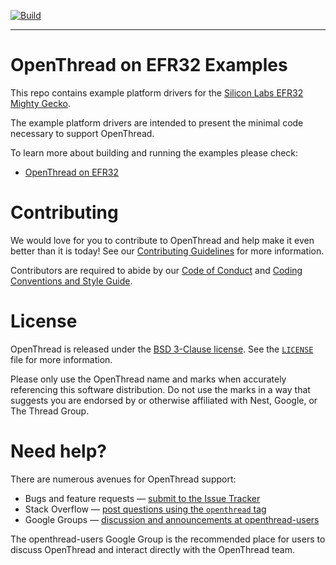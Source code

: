[![Build][ot-gh-action-build-svg]][ot-gh-action-build]

[ot-gh-action-build]: https://github.com/openthread/ot-efr32/actions?query=workflow%3ABuild+branch%3Amain+event%3Apush
[ot-gh-action-build-svg]: https://github.com/openthread/ot-efr32/workflows/Build/badge.svg?branch=main&event=push

---

# OpenThread on EFR32 Examples

This repo contains example platform drivers for the [Silicon Labs EFR32 Mighty Gecko][efr32mg].

[efr32mg]: https://www.silabs.com/support/getting-started/mesh-networking/thread/mighty-gecko

The example platform drivers are intended to present the minimal code necessary to support OpenThread.

To learn more about building and running the examples please check:

- [OpenThread on EFR32][efr32-page]

[efr32-page]: ./src/README.md

# Contributing

We would love for you to contribute to OpenThread and help make it even better than it is today! See our [Contributing Guidelines](https://github.com/openthread/openthread/blob/master/CONTRIBUTING.md) for more information.

Contributors are required to abide by our [Code of Conduct](https://github.com/openthread/openthread/blob/master/CODE_OF_CONDUCT.md) and [Coding Conventions and Style Guide](https://github.com/openthread/openthread/blob/master/STYLE_GUIDE.md).

# License

OpenThread is released under the [BSD 3-Clause license](https://github.com/openthread/ot-efr32/blob/master/LICENSE). See the [`LICENSE`](https://github.com/openthread/ot-efr32/blob/master/LICENSE) file for more information.

Please only use the OpenThread name and marks when accurately referencing this software distribution. Do not use the marks in a way that suggests you are endorsed by or otherwise affiliated with Nest, Google, or The Thread Group.

# Need help?

There are numerous avenues for OpenThread support:

- Bugs and feature requests — [submit to the Issue Tracker](https://github.com/openthread/openthread/issues)
- Stack Overflow — [post questions using the `openthread` tag](http://stackoverflow.com/questions/tagged/openthread)
- Google Groups — [discussion and announcements at openthread-users](https://groups.google.com/forum/#!forum/openthread-users)

The openthread-users Google Group is the recommended place for users to discuss OpenThread and interact directly with the OpenThread team.
